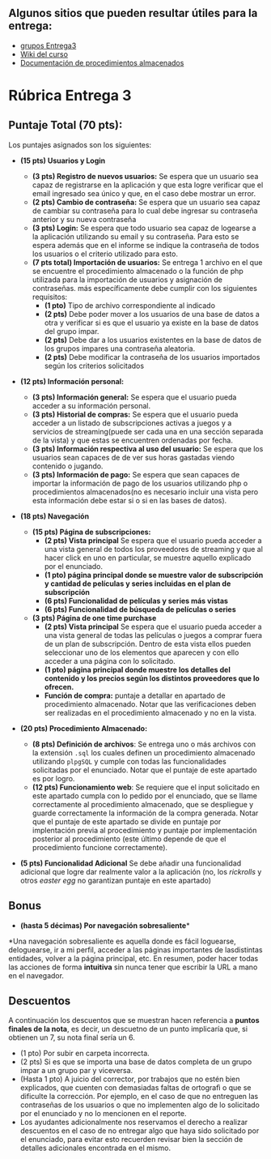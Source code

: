 ## Algunos sitios que pueden resultar útiles para la entrega:

- [grupos Entrega3](https://docs.google.com/spreadsheets/d/1MaOi8T5Pa88aRkJl5znFnGuNiJIV5IrGkH2tPBYgQp4/edit?usp=sharing)
- [Wiki del curso](https://github.com/IIC2413/Syllabus-2021-2/wiki)
- [Documentación de procedimientos almacenados](https://www.postgresql.org/docs/10/sql-createfunction.html)

# Rúbrica Entrega 3

## Puntaje Total (70 pts):

Los puntajes asignados son los siguientes:
* **(15 pts) Usuarios y Login**
    * **(3 pts) Registro de nuevos usuarios:** Se espera que un usuario sea capaz de registrarse en la aplicación y que esta logre verificar que el email ingresado sea único y que, en el caso debe mostrar un error.
    * **(2 pts) Cambio de contraseña:** Se espera que un usuario sea capaz de cambiar su contraseña para lo cual debe ingresar su contraseña anterior y su nueva contraseña
    * **(3 pts) Login:** Se espera que todo usuario sea capaz de logearse a la aplicación utilizando su email y su contraseña. Para esto se espera además que en el informe se indique la contraseña de todos los usuarios o el criterio utilizado para esto.
    * **(7 pts total) Importación de usuarios:** Se entrega 1 archivo en el que se encuentre el procedimiento almacenado o la función de php utilizada para la importación de usuarios y asignación de contraseñas. más específicamente debe cumplir con los siguientes requisitos:
        - **(1 pto)** Tipo de archivo correspondiente al indicado
        - **(2 pts)** Debe poder mover a los usuarios de una base de datos a otra y verificar si es que el usuario ya existe en la base de datos del grupo impar.
        - **(2 pts)** Debe dar a los usuarios existentes en la base de datos de los grupos impares una contraseña aleatoria.
        - **(2 pts)** Debe modificar la contraseña de los usuarios importados según los criterios solicitados

* **(12 pts) Información personal:**
    * **(3 pts) Información general:** Se espera que el usuario pueda acceder a su información personal.
    * **(3 pts) Historial de compras:** Se espera que el usuario pueda acceder a un listado de subscripciones activas a juegos y a servicios de streaming(puede ser cada una en una sección separada de la vista) y que estas se encuentren ordenadas por fecha.
    * **(3 pts) Información respectiva al uso del usuario:** Se espera que los usuarios sean capaces de de ver sus horas gastadas viendo contenido o jugando.
    * **(3 pts) Información de pago:** Se espera que sean capaces de importar la información de pago de los usuarios utilizando php o procedimientos almacenados(no es necesario incluir una vista pero esta información debe estar si o si en las bases de datos).


* **(18 pts) Navegación**
    * **(15 pts) Página de subscripciones:**
        * **(2 pts) Vista principal** Se espera que el usuario pueda acceder a una vista general de todos los proveedores de streaming y que al hacer click en uno en particular, se muestre aquello explicado por el enunciado.
        * **(1 pto) página principal donde se muestre valor de subscripción y cantidad de películas y series incluidas en el plan de subscripción**
        * **(6 pts) Funcionalidad de películas y series más vistas**
        * **(6 pts) Funcionalidad de búsqueda de películas o series**
    * **(3 pts) Página de one time purchase**
        * **(2 pts) Vista principal** Se espera que el usuario pueda acceder a una vista general de todas las películas o juegos a comprar fuera de un plan de subscripción. Dentro de esta vista ellos pueden seleccionar uno de los elementos que aparecen y con ello acceder a una página con lo solicitado.
        * **(1 pto) página principal donde muestre los detalles del contenido y los precios según los distintos proveedores que lo ofrecen.**
        * **Función de compra:** puntaje a detallar en apartado de procedimiento almacenado. Notar que las verificaciones deben ser realizadas en el procedimiento almacenado y no en la vista.

* **(20 pts) Procedimiento Almacenado:** 
    * **(8 pts) Definición de archivos**: Se entrega uno o más archivos con la extensión `.sql` los cuales definen un procedimiento almacenado utilizando `plpgSQL` y cumple con todas las funcionalidades solicitadas por el enunciado. Notar que el puntaje de este apartado es por logro.
    * **(12 pts) Funcionamiento web**: Se requiere que el input solicitado en este apartado cumpla con lo pedido por el enunciado, que se llame correctamente al procedimiento almacenado, que se despliegue y guarde correctamente la información de la compra generada. Notar que el puntaje de este apartado se divide en puntaje por implentación previa al procedimiento y puntaje por implementación posterior al procedimiento (este último depende de que el procedimiento funcione correctamente).

* **(5 pts) Funcionalidad Adicional** Se debe añadir una funcionalidad adicional que logre dar realmente valor a la aplicación (no, los _rickrolls_ y otros _easter egg_ no garantizan puntaje en este apartado)

## Bonus
* **(hasta 5 décimas) Por navegación sobresaliente***

*Una navegación sobresaliente es aquella donde es fácil loguearse, deloguearse, ir a mi perfil, acceder a las páginas importantes de lasdistintas entidades, volver a la página principal, etc. En resumen, poder hacer todas las acciones de forma **intuitiva** sin nunca tener que escribir la URL a mano en el navegador.

## Descuentos
A continuación los descuentos que se muestran hacen referencia a **puntos finales de la nota**, es decir, un descuetno de un punto implicaría que, si obtienen un 7, su nota final sería un 6.
* (1 pto) Por subir en carpeta incorrecta.
* (2 pts) Si es que se importa una base de datos completa de un grupo impar a un grupo par y viceversa.
* (Hasta 1 pto) A juicio del corrector, por trabajos que no estén bien explicados, que cuenten con demasiadas faltas de ortografì o que se dificulte la corrección. Por ejemplo, en el caso de que no entreguen las contraseñas de los usuarios o que no implementen algo de lo solicitado por el enunciado y no lo mencionen en el reporte.
* Los ayudantes adicionalmente nos reservamos el derecho a realizar descuentos en el caso de no entregar algo que haya sido solicitado por el enunciado, para evitar esto recuerden revisar bien la sección de detalles adicionales encontrada en el mismo.
